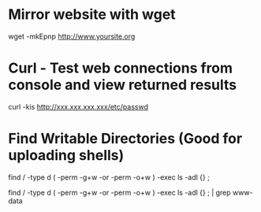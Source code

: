 # Mirror website with wget
wget -mkEpnp http://www.yoursite.org
# Curl - Test web connections from console and view returned results
curl -kis  http://xxx.xxx.xxx.xxx/etc/passwd
# Find Writable Directories (Good for uploading shells)
find / -type d \( -perm -g+w -or -perm -o+w \) -exec ls -adl {} \;

find / -type d \( -perm -g+w -or -perm -o+w \) -exec ls -adl {} \; | grep www-data
